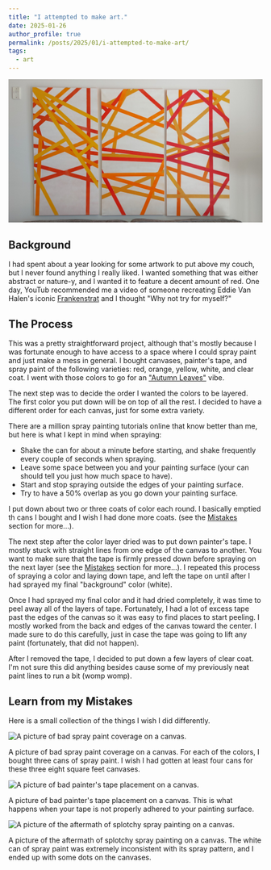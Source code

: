 ```yaml
---
title: "I attempted to make art."
date: 2025-01-26
author_profile: true
permalink: /posts/2025/01/i-attempted-to-make-art/
tags:
  - art
---
```


<img src="/images/blog/2025-01-26/paintings.jpeg" alt="A picture of my spray painted canvases." />

## Background

I had spent about a year looking for some artwork to put above my couch, but I never found anything I really liked. I wanted something that was either abstract or nature-y, and I wanted it to feature a decent amount of red. One day, YouTub recommended me a video of someone recreating Eddie Van Halen's iconic [Frankenstrat](https://en.wikipedia.org/wiki/Frankenstrat) and I thought "Why not try for myself?"

## The Process

This was a pretty straightforward project, although that's mostly because I was fortunate enough to have access to a space where I could spray paint and just make a mess in general. I bought canvases, painter's tape, and spray paint of the following varieties: red, orange, yellow, white, and clear coat. I went with those colors to go for an ["Autumn Leaves"](https://www.youtube.com/watch?v=P7tHHyXvJII) vibe.

The next step was to decide the order I wanted the colors to be layered. The first color you put down will be on top of all the rest. I decided to have a different order for each canvas, just for some extra variety.

There are a million spray painting tutorials online that know better than me, but here is what I kept in mind when spraying:

- Shake the can for about a minute before starting, and shake frequently every couple of seconds when spraying.
- Leave some space between you and your painting surface (your can should tell you just how much space to have).
- Start and stop spraying outside the edges of your painting surface.
- Try to have a 50% overlap as you go down your painting surface.

I put down about two or three coats of color each round. I basically emptied th cans I bought and I wish I had done more coats. (see the [Mistakes](#learn-from-my-mistakes) section for more...).

The next step after the color layer dried was to put down painter's tape. I mostly stuck with straight lines from one edge of the canvas to another. You want to make sure that the tape is firmly pressed down before spraying on the next layer (see the [Mistakes](#learn-from-my-mistakes) section for more...). I repeated this process of spraying a color and laying down tape, and left the tape on until after I had sprayed my final "background" color (white).

Once I had sprayed my final color and it had dried completely, it was time to peel away all of the layers of tape. Fortunately, I had a lot of excess tape past the edges of the canvas so it was easy to find places to start peeling. I mostly worked from the back and edges of the canvas toward the center. I made sure to do this carefully, just in case the tape was going to lift any paint (fortunately, that did not happen).

After I removed the tape, I decided to put down a few layers of clear coat. I'm not sure this did anything besides cause some of my previously neat paint lines to run a bit (womp womp).

## Learn from my Mistakes

Here is a small collection of the things I wish I did differently.

<img src="/images/blog/2025-01-26/bad-coverage.jpg" alt="A picture of bad spray paint coverage on a canvas." />

A picture of bad spray paint coverage on a canvas. For each of the colors, I bought three cans of spray paint. I wish I had gotten at least four cans for these three eight square feet canvases.

<img src="/images/blog/2025-01-26/bad-taping.jpg" alt="A picture of bad painter's tape placement on a canvas." />

A picture of bad painter's tape placement on a canvas. This is what happens when your tape is not properly adhered to your painting surface.

<img src="/images/blog/2025-01-26/splotchy-spray-paint.jpg"
          alt="A picture of the aftermath of splotchy spray painting on a canvas." />

A picture of the aftermath of splotchy spray painting on a canvas. The white can of spray paint was extremely inconsistent with its spray pattern, and I ended up with some dots on the canvases.
